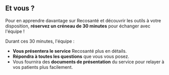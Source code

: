 ## Et **vous** ?

Pour en apprendre davantage sur Recosanté et découvrir les outils à votre disposition, **réservez un créneau de 30 minutes** pour échanger avec l'équipe !

Durant ces 30 minutes, l'équipe :

- **Vous présentera le service** Recosanté plus en détails.
- **Répondra à toutes les questions** que vous vous posez.
- Vous fournira des **documents de présentation** du service pour relayer à vos patients plus facilement.
